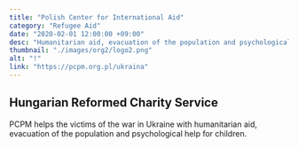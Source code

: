 ```yaml
---
title: "Polish Center for International Aid"
category: "Refugee Aid"
date: "2020-02-01 12:00:00 +09:00"
desc: "Humanitarian aid, evacuation of the population and psychological help for children. "
thumbnail: "./images/org2/logo2.png"
alt: "!"
link: "https://pcpm.org.pl/ukraina"
---
```


## Hungarian Reformed Charity Service
PCPM helps the victims of the war in Ukraine with humanitarian aid, evacuation of the population and psychological help for children. 
